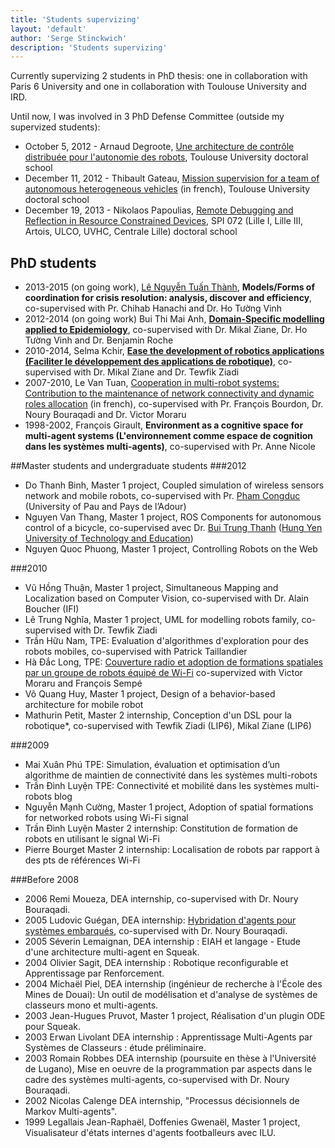 ```yaml
---
title: 'Students supervizing'
layout: 'default'
author: 'Serge Stinckwich'
description: 'Students supervizing'
---
```

Currently supervizing 2 students in PhD thesis: one in collaboration with Paris 6 University and one in collaboration with Toulouse
University and IRD.

Until now, I was involved in 3 PhD Defense Committee (outside my supervized students):

- October 5, 2012 - Arnaud Degroote, [Une architecture de contrôle distribuée pour l'autonomie des robots](http://tel.archives-ouvertes.fr/tel-00766861), Toulouse University doctoral school
- December 11, 2012 - Thibault Gateau, [Mission supervision for a team of autonomous heterogeneous vehicles](http://ori-oai.isae.fr/ori-oai-search/notice/view/isae-843) (in french), Toulouse University doctoral school
- December 19, 2013 - Nikolaos Papoulias, [Remote Debugging and Reflection in Resource Constrained Devices](http://tel.archives-ouvertes.fr/tel-00932796), SPI 072 (Lille I, Lille III, Artois, ULCO, UVHC, Centrale Lille) doctoral school

## PhD students
- 2013-2015 (on going work), [Lê Nguyễn Tuấn Thành](http://daidungsi.wordpress.com/), **Models/Forms of coordination for crisis resolution: analysis, discover and efficiency**, co-supervised with Pr. Chihab Hanachi and Dr. Ho Tường Vinh
- 2012-2014 (on going work) Bui Thi Mai Anh, **[Domain-Specific modelling applied to Epidemiology](https://edite-de-paris.fr/public//phd/html/10208701)**, co-supervised with Dr. Mikal Ziane, Dr. Ho Tường Vinh and Dr. Benjamin Roche
- 2010-2014, Selma Kchir, **[Ease the development of robotics applications (Faciliter le développement des applications de robotique)](http://www.lip6.fr/actualite/personnes-fiche.php?ident=D1123)**, co-supervised with Dr. Mikal Ziane and Dr. Tewfik Ziadi
- 2007-2010, Le Van Tuan, [Cooperation in multi-robot systems: Contribution to the maintenance of network connectivity and dynamic roles allocation](http://sma.lip6.fr/Csma/theses/THESE_LE2010.pdf) (in french), co-supervised with Pr. François Bourdon, Dr. Noury Bouraqadi and Dr. Victor Moraru
- 1998-2002, François Girault, **Environment as a cognitive space for multi-agent systems (L'environnement comme espace de cognition dans les systèmes multi-agents)**, co-supervised with Pr. Anne Nicole

##Master students and undergraduate students
###2012
- Do Thanh Binh, Master 1 project, Coupled simulation of wireless sensors network and mobile robots, co-supervised with Pr. [Pham Congduc](http://web.univ-pau.fr/~cpham/) (University of Pau and Pays de l’Adour)
- Nguyen Van Thang, Master 1 project, ROS Components for autonomous control of a bicycle, co-supervised avec Dr. [Bui Trung Thanh](http://buitrungthanh.wordpress.com/) ([Hung Yen University of Technology and Education](http://www.utehy.edu.vn/))
- Nguyen Quoc Phuong, Master 1 project, Controlling Robots on the Web

###2010
- Vũ Hồng Thuận, Master 1 project, Simultaneous Mapping and Localization based on Computer Vision, co-supervised with Dr. Alain Boucher (IFI)
- Lê Trung Nghĩa, Master 1 project, UML for modelling robots family, co-supervised with Dr. Tewfik Ziadi
- Trần Hữu Nam, TPE: Evaluation d'algorithmes d'exploration pour des robots mobiles, co-supervised with Patrick Taillandier
- Hà Đắc Long, TPE: [Couverture radio et adoption de formations spatiales par un groupe de robots équipé de Wi-Fi](http://www.ifi.auf.org/site_data/rapports/tpe-promo15/hdlong_rapport.pdf) co-supervized with Victor Moraru and François Sempé
- Võ Quang Huy, Master 1 project, Design of a behavior-based architecture for mobile robot
- Mathurin Petit, Master 2 internship, Conception d'un DSL pour la robotique*, co-supervised with Tewfik Ziadi (LIP6), Mikal Ziane (LIP6)

###2009
- Mai Xuân Phú TPE: Simulation, évaluation et optimisation d’un algorithme de maintien de connectivité dans les systèmes multi-robots
- Trần Đình Luyện TPE: Connectivité et mobilité dans les systèmes multi-robots blog
- Nguyễn Mạnh Cường, Master 1 project, Adoption of spatial formations for networked robots using Wi-Fi signal
- Trần Đình Luyện Master 2 internship: Constitution de formation de robots en utilisant le signal Wi-Fi
- Pierre Bourget Master 2 internship: Localisation de robots par rapport à des pts de références Wi-Fi

###Before 2008
- 2006 Remi Moueza, DEA internship, co-supervised with Dr. Noury Bouraqadi.
- 2005 Ludovic Guégan, DEA internship: [Hybridation d'agents pour systèmes embarqués](http://csl.mines-douai.fr/research/uploads/guegan2005MasterThesis.pdf), co-supervised with Dr. Noury Bouraqadi.
- 2005 Séverin Lemaignan, DEA internship : EIAH et langage - Etude d'une architecture multi-agent en Squeak.
- 2004 Olivier Sagit, DEA internship : Robotique reconfigurable et Apprentissage par Renforcement.
- 2004 Michaël Piel, DEA internship (ingénieur de recherche à l'École des Mines de Douai): Un outil de modélisation et d'analyse de systèmes de classeurs mono et multi-agents.
- 2003 Jean-Hugues Pruvot, Master 1 project, Réalisation d'un plugin ODE pour Squeak.
- 2003 Erwan Livolant DEA internship : Apprentissage Multi-Agents par Systèmes de Classeurs : étude préliminaire.
- 2003 Romain Robbes DEA internship (poursuite en thèse à l'Université de Lugano), Mise en oeuvre de la programmation par aspects dans le cadre des systèmes multi-agents, co-supervised with Dr. Noury Bouraqadi.
- 2002 Nicolas Calenge DEA internship, "Processus décisionnels de Markov Multi-agents".
- 1999 Legallais Jean-Raphaël, Doffenies Gwenaël, Master 1 project, Visualisateur d'états internes d'agents footballeurs avec ILU.
